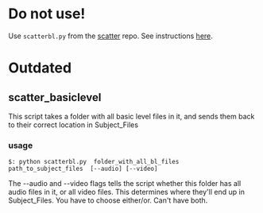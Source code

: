# Do not use!

Use `scatterbl.py` from the [scatter](https://github.com/SeedlingsBabylab/scatter) repo. See instructions [here](https://bergelsonlab.gitbook.io/blab/data-pipeline/scatter).

# Outdated

## scatter_basiclevel


This script takes a folder with all basic level files in it, and sends them back to their correct location in
Subject_Files

### usage

```
$: python scatterbl.py  folder_with_all_bl_files  path_to_subject_files  [--audio] [--video]
```

The --audio and --video flags tells the script whether this folder has all audio files in it, or all video files.
This determines where they'll end up in Subject_Files. You have to choose either/or. Can't have both.


